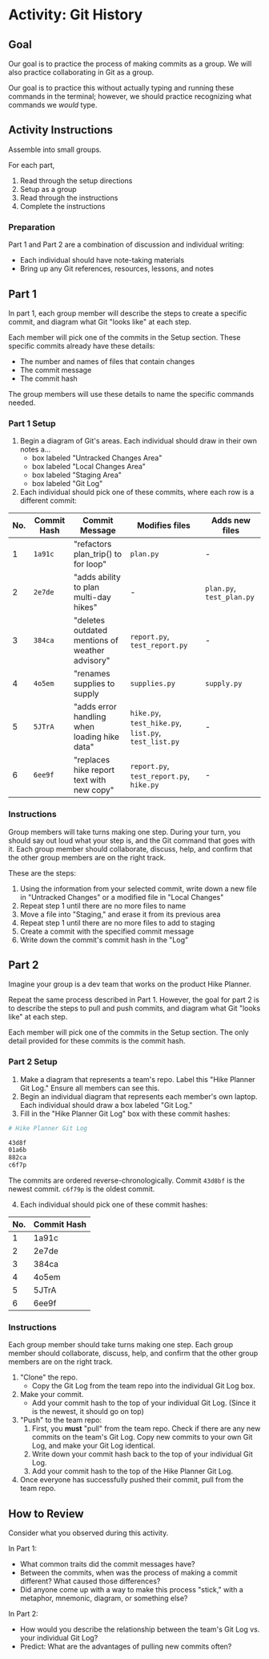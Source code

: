 # Activity: Git History

<!-- Written to be synchronous -->
<!-- Ideal Format: Small groups -->

## Goal

Our goal is to practice the process of making commits as a group. We will also practice collaborating in Git as a group.

Our goal is to practice this without actually typing and running these commands in the terminal; however, we should practice recognizing what commands we _would_ type.

## Activity Instructions

Assemble into small groups.

For each part,

1. Read through the setup directions
1. Setup as a group
1. Read through the instructions
1. Complete the instructions

### Preparation

Part 1 and Part 2 are a combination of discussion and individual writing:

- Each individual should have note-taking materials
- Bring up any Git references, resources, lessons, and notes

## Part 1

In part 1, each group member will describe the steps to create a specific commit, and diagram what Git "looks like" at each step.

Each member will pick one of the commits in the Setup section. These specific commits already have these details:

- The number and names of files that contain changes
- The commit message
- The commit hash

The group members will use these details to name the specific commands needed.

### Part 1 Setup

1. Begin a diagram of Git's areas. Each individual should draw in their own notes a...
   - box labeled "Untracked Changes Area"
   - box labeled "Local Changes Area"
   - box labeled "Staging Area"
   - box labeled "Git Log"
1. Each individual should pick one of these commits, where each row is a different commit:

| No. | Commit Hash | Commit Message                                  | Modifies files                                       | Adds new files            |
| --- | ----------- | ----------------------------------------------- | ---------------------------------------------------- | ------------------------- |
| 1   | `1a91c`     | "refactors plan_trip() to for loop"             | `plan.py`                                            | -                         |
| 2   | `2e7de`     | "adds ability to plan multi-day hikes"          | -                                                    | `plan.py`, `test_plan.py` |
| 3   | `384ca`     | "deletes outdated mentions of weather advisory" | `report.py`, `test_report.py`                        | -                         |
| 4   | `4o5em`     | "renames supplies to supply                     | `supplies.py`                                        | `supply.py`               |
| 5   | `5JTrA`     | "adds error handling when loading hike data"    | `hike.py`, `test_hike.py`, `list.py`, `test_list.py` | -                         |
| 6   | `6ee9f`     | "replaces hike report text with new copy"       | `report.py`, `test_report.py`, `hike.py`             | -                         |

### Instructions

Group members will take turns making one step. During your turn, you should say out loud what your step is, and the Git command that goes with it. Each group member should collaborate, discuss, help, and confirm that the other group members are on the right track.

These are the steps:

1. Using the information from your selected commit, write down a new file in "Untracked Changes" or a modified file in "Local Changes"
1. Repeat step 1 until there are no more files to name
1. Move a file into "Staging," and erase it from its previous area
1. Repeat step 1 until there are no more files to add to staging
1. Create a commit with the specified commit message
1. Write down the commit's commit hash in the "Log"

## Part 2

Imagine your group is a dev team that works on the product Hike Planner.

Repeat the same process described in Part 1. However, the goal for part 2 is to describe the steps to pull and push commits, and diagram what Git "looks like" at each step.

Each member will pick one of the commits in the Setup section. The only detail provided for these commits is the commit hash.

### Part 2 Setup

1. Make a diagram that represents a team's repo. Label this "Hike Planner Git Log." Ensure all members can see this.
2. Begin an individual diagram that represents each member's own laptop. Each individual should draw a box labeled "Git Log."
3. Fill in the "Hike Planner Git Log" box with these commit hashes:

```bash
# Hike Planner Git Log

43d8f
01a6b
882ca
c6f7p
```

The commits are ordered reverse-chronologically. Commit `43d8bf` is the newest commit. `c6f79p` is the oldest commit.

4. Each individual should pick one of these commit hashes:

| No. | Commit Hash |
| --- | ----------- |
| 1   | 1a91c       |
| 2   | 2e7de       |
| 3   | 384ca       |
| 4   | 4o5em       |
| 5   | 5JTrA       |
| 6   | 6ee9f       |

### Instructions

Each group member should take turns making one step. Each group member should collaborate, discuss, help, and confirm that the other group members are on the right track.

1. "Clone" the repo.
   - Copy the Git Log from the team repo into the individual Git Log box.
1. Make your commit.
   - Add your commit hash to the top of your individual Git Log. (Since it is the newest, it should go on top)
1. "Push" to the team repo:
   1. First, you **must** "pull" from the team repo. Check if there are any new commits on the team's Git Log. Copy new commits to your own Git Log, and make your Git Log identical.
   1. Write down your commit hash back to the top of your individual Git Log.
   1. Add your commit hash to the top of the Hike Planner Git Log.
1. Once everyone has successfully pushed their commit, pull from the team repo.

## How to Review

Consider what you observed during this activity.

In Part 1:

- What common traits did the commit messages have?
- Between the commits, when was the process of making a commit different? What caused those differences?
- Did anyone come up with a way to make this process "stick," with a metaphor, mnemonic, diagram, or something else?

In Part 2:

- How would you describe the relationship between the team's Git Log vs. your individual Git Log?
- Predict: What are the advantages of pulling new commits often?
